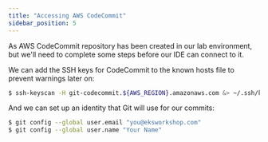 ```yaml
---
title: "Accessing AWS CodeCommit"
sidebar_position: 5
---
```


As AWS CodeCommit repository has been created in our lab environment, but we'll need to complete some steps before our IDE can connect to it.

We can add the SSH keys for CodeCommit to the known hosts file to prevent warnings later on:

```bash
$ ssh-keyscan -H git-codecommit.${AWS_REGION}.amazonaws.com &> ~/.ssh/known_hosts
```

And we can set up an identity that Git will use for our commits:

```bash
$ git config --global user.email "you@eksworkshop.com"
$ git config --global user.name "Your Name"
```
